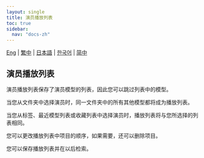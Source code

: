 ```yaml
---
layout: single
title: 演员播放列表
toc: true
sidebar:
  nav: "docs-zh"
---
```

[Eng](/dancexr/features/actor_playlist) | [繁中](/tw/dancexr/features/actor_playlist) | [日本語](/jp/dancexr/features/actor_playlist) | [한국어](/kr/dancexr/features/actor_playlist) | [简中](/zh/dancexr/features/actor_playlist)


## 演员播放列表
演员播放列表保存了演员模型的列表，因此您可以跳过列表中的模型。

当您从文件夹中选择演员时，同一文件夹中的所有其他模型都将成为播放列表。

当您从标签、最近模型列表或收藏列表中选择演员时，播放列表将与您所选择的列表相同。

您可以更改播放列表中项目的顺序，如果需要，还可以删除项目。

您可以保存播放列表并在以后检索。